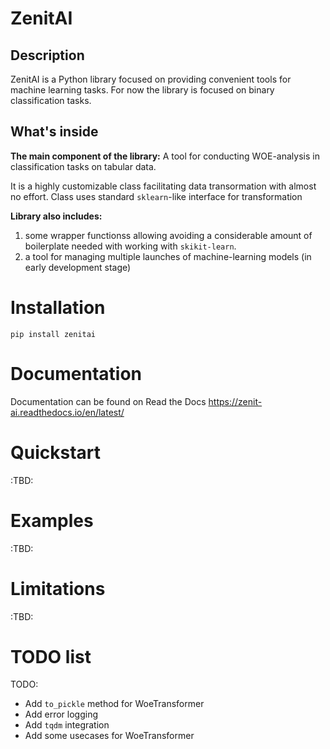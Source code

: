 # ZenitAI
## Description
ZenitAI is a Python library focused on providing convenient tools for machine learning tasks. For now the library is focused on binary classification tasks.

## What's inside
**The main component of the library:**
A tool for conducting WOE-analysis in classification tasks on tabular data.

It is a highly customizable class facilitating data transormation with almost no effort. Class uses standard `sklearn`-like interface for transformation

**Library also includes:**
1. some wrapper functionss allowing avoiding a considerable amount of boilerplate needed with working with `skikit-learn`.
2. a tool for managing multiple launches of machine-learning models (in early development stage)

# Installation
```pip install zenitai```
# Documentation
Documentation can be found on Read the Docs
https://zenit-ai.readthedocs.io/en/latest/
# Quickstart
:TBD:

# Examples
:TBD:

# Limitations
:TBD:

# TODO list
TODO:
- Add `to_pickle` method for WoeTransformer
- Add error logging
- Add `tqdm` integration
- Add some usecases for WoeTransformer
